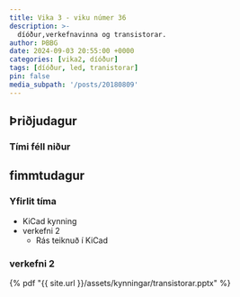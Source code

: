 ```yaml
---
title: Vika 3 - viku númer 36
description: >-
  díóður,verkefnavinna og transistorar.
author: ÞBBG
date: 2024-09-03 20:55:00 +0000
categories: [vika2, díóður]
tags: [díóður, led, tranistorar]
pin: false
media_subpath: '/posts/20180809'
---
```


## Þriðjudagur 

### Tími féll niður

## fimmtudagur

### Yfirlit tíma

- KiCad kynning
- verkefni 2
  - Rás teiknuð í KiCad

### verkefni 2

{% pdf "{{ site.url }}/assets/kynningar/transistorar.pptx" %}